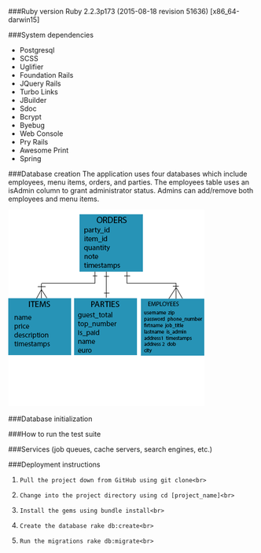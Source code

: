 ###Ruby version
 Ruby 2.2.3p173 (2015-08-18 revision 51636) [x86_64-darwin15]

###System dependencies
* Postgresql
* SCSS
* Uglifier
* Foundation Rails
* JQuery Rails
* Turbo Links
* JBuilder
* Sdoc
* Bcrypt
* Byebug
* Web Console
* Pry Rails
* Awesome Print
* Spring

###Database creation
The application uses four databases which include employees, menu items, orders, and parties. The employees table uses an isAdmin column to grant administrator status. Admins can add/remove both employees and menu items.

![alt tag](images/ServrDB.gif)

###Database initialization

###How to run the test suite

###Services (job queues, cache servers, search engines, etc.)

###Deployment instructions
1.     Pull the project down from GitHub using git clone<br>
2.     Change into the project directory using cd [project_name]<br>
3.     Install the gems using bundle install<br>
4.     Create the database rake db:create<br>
5.     Run the migrations rake db:migrate<br>
